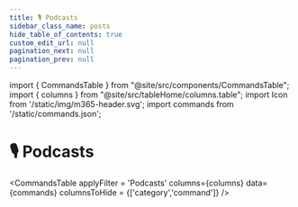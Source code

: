 ```yaml
---
title: 🎙️ Podcasts 
sidebar_class_name: posts
hide_table_of_contents: true
custom_edit_url: null
pagination_next: null
pagination_prev: null
---
```


import { CommandsTable } from "@site/src/components/CommandsTable";
import { columns } from "@site/src/tableHome/columns.table";
import Icon from '/static/img/m365-header.svg';
import commands from '/static/commands.json';

#  🎙️ Podcasts 

<CommandsTable
applyFilter = 'Podcasts'
columns={columns}
data={commands}
columnsToHide = {['category','command']}
/>
